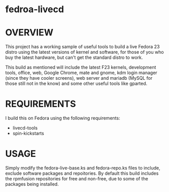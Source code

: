 # fedroa-livecd
OVERVIEW
========
This project has a working sample of useful tools to build a live Fedora 23 distro using the latest versions of kernel and software, for those of you who buy the latest hardware, but can't get the standard distro to work.

This build as mentioned will include the latest F23 kernels, development tools, office, web, Google Chrome, mate and gnome, kdm login manager (since they have cooler screens), web server and mariadb (MySQL for those still not in the know) and some other useful tools like gparted.

REQUIREMENTS
============
I build this on Fedora using the following requirements:
* livecd-tools
* spin-kickstarts

USAGE
=====
Simply modify the fedora-live-base.ks and fedora-repo.ks files to include, exclude software packages and repoitories.  By default this build includes the rpmfusion repositories for free and non-free, due to some of the packages being installed.

